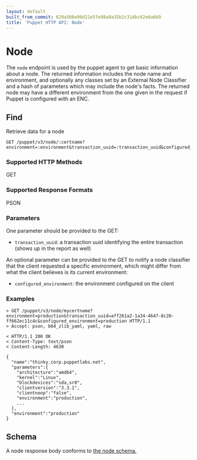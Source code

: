 ```yaml
---
layout: default
built_from_commit: 629a508e98d21e5fe98a8a35b2c31dbc62e6a669
title: 'Puppet HTTP API: Node'
---
```


Node
====

The `node` endpoint is used by the puppet agent to get basic information
about a node. The returned information includes the node name and
environment, and optionally any classes set by an External Node
Classifier and a hash of parameters which may include the node's facts.
The returned node may have a different environment from the one given in
the request if Puppet is configured with an ENC.

Find
----

Retrieve data for a node

    GET /puppet/v3/node/:certname?environment=:environment&transaction_uuid=:transaction_uuid&configured_environment=:environment


### Supported HTTP Methods

GET

### Supported Response Formats

PSON

### Parameters

One parameter should be provided to the GET:

- `transaction_uuid`: a transaction uuid identifying the entire transaction (shows up in the report as well)

An optional parameter can be provided to the GET to notify a node classifier that the client requested a specific
environment, which might differ from what the client believes is its current environment:

- `configured_environment`: the environment configured on the client

### Examples

    > GET /puppet/v3/node/mycertname?environment=production&transaction_uuid=aff261a2-1a34-4647-8c20-ff662ec11c4c&configured_environment=production HTTP/1.1
    > Accept: pson, b64_zlib_yaml, yaml, raw

    < HTTP/1.1 200 OK
    < Content-Type: text/pson
    < Content-Length: 4630

    {
      "name":"thinky.corp.puppetlabs.net",
      "parameters":{
        "architecture":"amd64",
        "kernel":"Linux",
        "blockdevices":"sda,sr0",
        "clientversion":"3.3.1",
        "clientnoop":"false",
        "environment":"production",
        ...
      },
      "environment":"production"
    }

Schema
------

A node response body conforms to
[the node schema.](../schemas/node.json)
